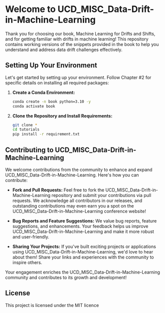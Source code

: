 # Welcome to UCD_MISC_Data-Drift-in-Machine-Learning

Thank you for choosing our book, Machine Learning for Drifts and Shifts, and for getting familiar with drifts in machine learning! 
This repository contains working versions of the snippets provided in the book to help you understand and address data drift challenges effectively.

## Setting Up Your Environment

Let's get started by setting up your environment. Follow Chapter #2 for specific details on installing all required packages:

1. **Create a Conda Environment:**
   ```bash
   conda create -n book python=3.10 -y
   conda activate book
   ```

2. **Clone the Repository and Install Requirements:**
   ```bash
   git clone *
   cd tutorials
   pip install -r requirement.txt
   ```

## Contributing to UCD_MISC_Data-Drift-in-Machine-Learning

We welcome contributions from the community to enhance and expand UCD_MISC_Data-Drift-in-Machine-Learning. Here's how you can contribute:

- **Fork and Pull Requests:**
  Feel free to fork the UCD_MISC_Data-Drift-in-Machine-Learning repository and submit your contributions via pull requests. We acknowledge all contributors in our releases, and outstanding contributions may even earn you a spot on the UCD_MISC_Data-Drift-in-Machine-Learning conference website!

- **Bug Reports and Feature Suggestions:**
  We value bug reports, feature suggestions, and enhancements. Your feedback helps us improve UCD_MISC_Data-Drift-in-Machine-Learning and make it more robust and user-friendly.

- **Sharing Your Projects:**
  If you've built exciting projects or applications using UCD_MISC_Data-Drift-in-Machine-Learning, we'd love to hear about them! Share your links and experiences with the community to inspire others.

Your engagement enriches the UCD_MISC_Data-Drift-in-Machine-Learning community and contributes to its growth and development!

## License

This project is licensed under the MIT licence 
